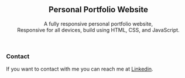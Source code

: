 <div align="center">
  <br />
  <br />

  <h2 align="center">Personal Portfolio Website</h2>

  A fully responsive personal portfolio website, <br />Responsive for all devices, build using HTML, CSS, and JavaScript.

</div>

<br />

### Contact

If you want to contact with me you can reach me at [Linkedin](https://www.linkedin.com/in/praveen219/).

